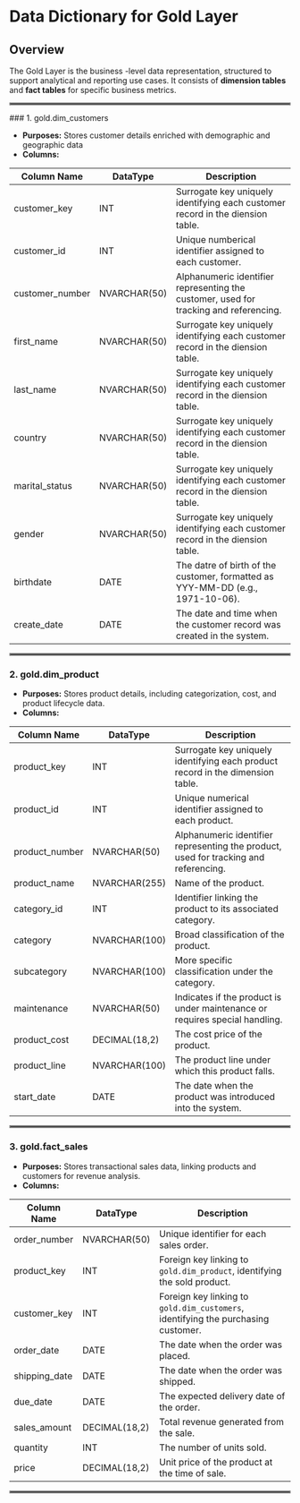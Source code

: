 # Data Dictionary for Gold Layer
## Overview
The Gold Layer is the business -level data representation, structured to support analytical and reporting use cases. It consists of **dimension tables** and **fact tables** for specific business metrics.
<hr style="border:2px solid gray">
### 1. gold.dim_customers 
  
- **Purposes:** Stores customer details enriched with demographic and geographic data
- **Columns:**
    
|Column Name|DataType|Description|
|--------|--------|--------|
|customer_key|INT|Surrogate key uniquely identifying each customer record in the diension table.|
|customer_id|INT|Unique numberical identifier assigned to each customer.|
|customer_number|NVARCHAR(50)|Alphanumeric identifier representing the customer, used for tracking and referencing.|
|first_name|NVARCHAR(50)|Surrogate key uniquely identifying each customer record in the diension table.|
|last_name|NVARCHAR(50)|Surrogate key uniquely identifying each customer record in the diension table.|
|country|NVARCHAR(50)|Surrogate key uniquely identifying each customer record in the diension table.|
|marital_status|NVARCHAR(50)|Surrogate key uniquely identifying each customer record in the diension table.|
|gender|NVARCHAR(50)|Surrogate key uniquely identifying each customer record in the diension table.|
|birthdate|DATE|The datre of birth of the customer, formatted as YYY-MM-DD (e.g., 1971-10-06).|
|create_date|DATE|The date and time when the customer record was created in the system.|
<hr style="border:2px solid gray">

### 2. gold.dim_product  

- **Purposes:** Stores product details, including categorization, cost, and product lifecycle data.  
- **Columns:**  

| Column Name     | DataType      | Description |
|---------------|--------------|------------|
| product_key   | INT          | Surrogate key uniquely identifying each product record in the dimension table. |
| product_id    | INT          | Unique numerical identifier assigned to each product. |
| product_number | NVARCHAR(50) | Alphanumeric identifier representing the product, used for tracking and referencing. |
| product_name  | NVARCHAR(255) | Name of the product. |
| category_id   | INT          | Identifier linking the product to its associated category. |
| category      | NVARCHAR(100) | Broad classification of the product. |
| subcategory   | NVARCHAR(100) | More specific classification under the category. |
| maintenance   | NVARCHAR(50)  | Indicates if the product is under maintenance or requires special handling. |
| product_cost  | DECIMAL(18,2) | The cost price of the product. |
| product_line  | NVARCHAR(100) | The product line under which this product falls. |
| start_date    | DATE         | The date when the product was introduced into the system. |

<hr style="border:2px solid gray">

### 3. gold.fact_sales  

- **Purposes:** Stores transactional sales data, linking products and customers for revenue analysis.  
- **Columns:**  

| Column Name   | DataType      | Description |
|--------------|--------------|------------|
| order_number | NVARCHAR(50) | Unique identifier for each sales order. |
| product_key  | INT          | Foreign key linking to `gold.dim_product`, identifying the sold product. |
| customer_key | INT          | Foreign key linking to `gold.dim_customers`, identifying the purchasing customer. |
| order_date   | DATE         | The date when the order was placed. |
| shipping_date | DATE        | The date when the order was shipped. |
| due_date     | DATE         | The expected delivery date of the order. |
| sales_amount | DECIMAL(18,2) | Total revenue generated from the sale. |
| quantity     | INT          | The number of units sold. |
| price        | DECIMAL(18,2) | Unit price of the product at the time of sale. |

<hr style="border:2px solid gray">

